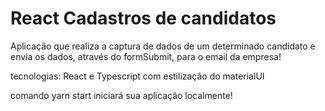 <h1>React Cadastros de candidatos</h1>
<p>Aplicação que realiza a captura de dados de um determinado candidato e envia os dados, através do formSubmit, para o email da empresa!</p>
  
<p>tecnologias: React  e Typescript com estilização do materialUI</p>

<p>comando yarn start iniciará sua aplicação localmente!</p>

